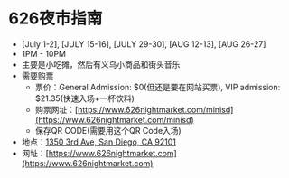 # 626夜市指南

  - [July 1-2], [JULY 15-16], [JULY 29-30], [AUG 12-13], [AUG 26-27]
  - 1PM - 10PM
  - 主要是小吃摊，然后有义乌小商品和街头音乐
  - 需要购票
    - 票价：General Admission: $0(但还是要在网站买票), VIP admission: $21.35(快速入场+一杯饮料)
    - 购票网址：[https://www.626nightmarket.com/minisd](https://www.626nightmarket.com/minisd)
    - 保存QR CODE(需要用这个QR Code入场)
  - 地点：[1350 3rd Ave, San Diego, CA 92101](https://goo.gl/maps/vcVrnQsK28XsaGcT6)
  - 网址：[https://www.626nightmarket.com](https://www.626nightmarket.com)